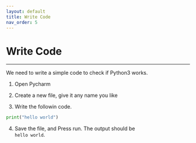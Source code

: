 ```yaml
---
layout: default
title: Write Code
nav_order: 5
---
```


# Write Code

<hr>

We need to write a simple code to check if Python3 works.

1. Open Pycharm

2. Create a new file, give it any name you like

3. Write the followin code.

```python
print("hello world")
```

4. Save the file, and Press run. The output should be <br/> `hello world`.
